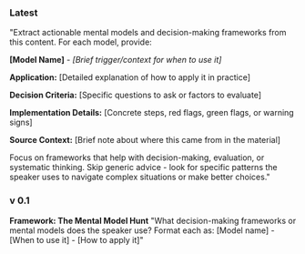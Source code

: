 ### Latest
"Extract actionable mental models and decision-making frameworks from this content. For each model, provide:

**[Model Name]** - _[Brief trigger/context for when to use it]_

**Application:** [Detailed explanation of how to apply it in practice]

**Decision Criteria:** [Specific questions to ask or factors to evaluate]

**Implementation Details:** [Concrete steps, red flags, green flags, or warning signs]

**Source Context:** [Brief note about where this came from in the material]

Focus on frameworks that help with decision-making, evaluation, or systematic thinking. Skip generic advice - look for specific patterns the speaker uses to navigate complex situations or make better choices."

### v 0.1
**Framework: The Mental Model Hunt** "What decision-making frameworks or mental models does the speaker use? Format each as: [Model name] - [When to use it] - [How to apply it]"
